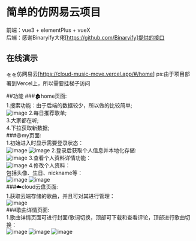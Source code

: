 # 简单的仿网易云项目
前端：vue3 + elementPlus + vueX \
后端：感谢Binaryify大佬[https://github.com/Binaryify]提供的接口

## 在线演示
🛸🛸仿网易云[https://cloud-music-move.vercel.app/#/home]
ps:由于项目部署到Vercel上，所以需要挂梯子访问

##功能
###🏚️home页面:\
  1.搜索功能：由于后端的数据较少，所以做的比较简单;\
  ![image](https://user-images.githubusercontent.com/100813306/199457815-a46117cc-ceaa-4317-8843-23ae82eee185.png)
  2.每日推荐歌单;\
  3.大家都在听;\
  4.下拉获取新数据;\
###😃my页面:\
  1.初始进入时显示需要登录状态：\
  ![image](https://user-images.githubusercontent.com/100813306/199456767-f630ae69-08b9-4941-b05e-0eb216146261.png)
  ![image](https://user-images.githubusercontent.com/100813306/199457035-0b04d67b-6eff-4c63-9af4-92648fca4d52.png)
  2.登录后获取个人信息并本地化存储:\
  ![image](https://user-images.githubusercontent.com/100813306/199457191-ce549c26-bcea-4669-9b71-bc930c7e0603.png)
  3.查看个人资料详情功能：\
  ![image](https://user-images.githubusercontent.com/100813306/199457389-00d4b839-d90f-49c1-b2f6-4a98db424e99.png)
  4.修改个人资料：\
  包括头像、生日、nickname等：\
  ![image](https://user-images.githubusercontent.com/100813306/199457583-ac12cf71-217e-46a7-8c33-951811002f81.png)
  ![image](https://user-images.githubusercontent.com/100813306/199457629-bc40085a-f348-418e-9a88-cdffb4ba15ea.png)\
###☁️cloud云盘页面:\
  1.获取云端存储的歌曲，并且可对其进行管理：\
  ![image](https://user-images.githubusercontent.com/100813306/199458294-99edddef-ae8e-4a1a-b24e-964eac4b5ef7.png)\
###歌曲详情页面:\
  1.歌曲详情页面可进行封面/歌词切换，顶部可下载和查看评论，顶部进行歌曲切换：\
  ![image](https://user-images.githubusercontent.com/100813306/199458768-e409f88f-8a8d-438b-8852-d0f4e287437b.png)
  ![image](https://user-images.githubusercontent.com/100813306/199458801-27b3c616-7302-4bca-9ece-0c4a74067ff9.png)
  ![image](https://user-images.githubusercontent.com/100813306/199458886-b8fc5347-4b3c-4f75-9080-99b046b4cd4e.png)
  

  
  


